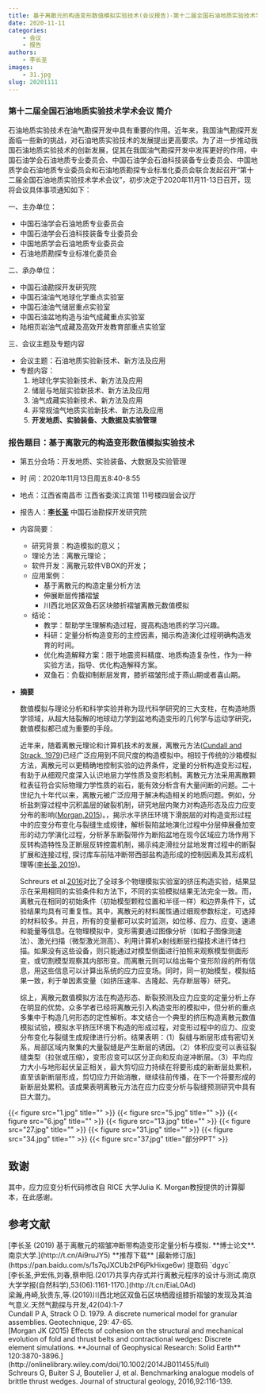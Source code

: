 ```yaml
---
title: 基于离散元的构造变形数值模拟实验技术(会议报告)-第十二届全国石油地质实验技术学术会议(2020年11月13日)
date: 2020-11-11
categories:
    - 会议
    - 报告
authors:
    - 李长圣
images:
    - 31.jpg
slug: 20201111
---
```


### 第十二届全国石油地质实验技术学术会议 简介

石油地质实验技术在油气勘探开发中具有重要的作用。近年来，我国油气勘探开发面临一些新的挑战，对石油地质实验技术的发展提出更高要求。为了进一步推动我国石油地质实验技术的创新发展，促其在我国油气勘探开发中发挥更好的作用，中国石油学会石油地质专业委员会、中国石油学会石油科技装备专业委员会、中国地质学会石油地质专业委员会和石油地质勘探专业标准化委员会联合发起召开“第十二届全国石油地质实验技术学术会议”，初步决定于2020年11月11-13日召开，现将会议具体事项通知如下：  

一、主办单位：  

- 中国石油学会石油地质专业委员会
- 中国石油学会石油科技装备专业委员会
- 中国地质学会石油地质专业委员会
- 石油地质勘探专业标准化委员会

二、承办单位：  

- 中国石油勘探开发研究院
- 中国石油油气地球化学重点实验室
- 中国石油油气储层重点实验室
- 中国石油盆地构造与油气成藏重点实验室
- 陆相页岩油气成藏及高效开发教育部重点实验室

三、会议主题及专题内容  

- 会议主题：石油地质实验新技术、新方法及应用  
- 专题内容： 
    1. 地球化学实验新技术、新方法及应用
    2. 储层与地层实验新技术、新方法及应用
    3. 油气成藏实验新技术、新方法及应用
    4. 非常规油气地质实验新技术、新方法及应用
    5. **开发地质、实验装备、大数据及实验管理**



### 报告题目：基于离散元的构造变形数值模拟实验技术  
- 第五分会场：开发地质、实验装备、大数据及实验管理  
- 时  间：2020年11月13日周五8:40-8:55  
- 地点：江西省南昌市 江西省委滨江宾馆 11号楼四层会议厅  
- 报告人：[**李长圣**](https://geovbox.com/about/lichangsheng/) 中国石油勘探开发研究院  
- 内容简要：
    - 研究背景：构造模拟的意义；
    - 理论方法：离散元理论；
    - 软件开发：离散元软件VBOX的开发；
    - 应用案例：
        - 基于离散元的构造定量分析方法
        - 伸展断层传播褶皱
        - 川西北地区双鱼石区块膝折褶皱离散元数值模拟
    - 结论：
        - 教学：帮助学生理解构造过程，提高构造地质的学习兴趣。
        - 科研：定量分析构造变形的主控因素，揭示构造演化过程明确构造发育的时间。
        - 优化构造解释方案：限于地震资料精度、地质构造复杂性，作为一种实验方法，指导、优化构造解释方案。
        - 双鱼石：负载抑制断层发育，膝折褶皱形成于燕山期或者喜山期。

- **摘要**  

    数值模拟与理论分析和科学实验并称为现代科学研究的三大支柱，在构造地质学领域，从超大陆裂解的地球动力学到盆地构造变形的几何学与运动学研究，数值模拟都已成为重要的手段。  

    近年来，随着离散元理论和计算机技术的发展，离散元方法([Cundall and Strack, 1979](#refer-anchor-1))已经广泛应用到不同尺度的构造模拟中。相较于传统的沙箱模拟方法，离散元可以更精确地控制实验的边界条件，定量的分析构造变形过程，有助于从细观尺度深入认识地层力学性质及变形机制。离散元方法采用离散颗粒表征符合实际物理力学性质的岩石，能有效分析含有大量间断的问题。二十世纪九十年代以来，离散元被广泛应用于解决构造相关的地质问题。例如，分析盐刺穿过程中沉积盖层的破裂机制，研究地层内聚力对构造形态及应力应变分布的影响([Morgan,2015](#refer-anchor-3))。，揭示水平挤压环境下滑脱层的对构造变形过程中的应变分布变化与裂缝生成规律，解析裂陷盆地演化过程中分层伸展叠加变形的动力学演化过程，分析茅东断裂带作为断陷盆地在现今区域应力场作用下反转构造特性及正断层反转控震机制，揭示纯走滑拉分盆地发育过程中的断裂扩展和连接过程, 探讨库车前陆冲断带西部盐构造形成的控制因素及其形成机理等([李长圣,2019](#refer-anchor-1))。  

    Schreurs et al.[2016](#refer-Schreurs-2016)对比了全球多个物理模拟实验室的挤压构造实验，结果显示在采用相同的实验条件和方法下，不同的实验模拟结果无法完全一致。而，离散元在相同的初始条件（初始模型颗粒位置和半径一样）和边界条件下，试验结果均具有可重复性。其中，离散元的材料属性通过细观参数标定，可选择的材料较多。并且，所有的变量都可以实时监测，如位移、应力、应变、速递和能量等信息。在物理模拟中，变形需要通过图像分析（如粒子图像测速法）、激光扫描（微型激光测高）、利用计算机x射线断层扫描技术进行体扫描。如果没有这些设备，则只能通过对模型侧面进行拍照来观察模型侧面形变，或切割模型观察其内部形变。而离散元则可以给出每个变形阶段的所有信息，用这些信息可以计算出系统的应力应变场。同时，同一初始模型，模拟结果一致，利于单因素变量（如挤压速率、古隆起、先存断层等）研究。  

    综上，离散元数值模拟方法在构造形态、断裂预测及应力应变的定量分析上存在明显的优势。众多学者已经将离散元引入构造变形的模拟中，但分析的重点多集中于构造几何形态的定性解析。本文结合一个典型的挤压构造离散元数值模拟试验，模拟水平挤压环境下构造的形成过程，对变形过程中的应力、应变分布变化与裂缝生成规律进行分析。结果表明：（1）裂缝与断层形成有密切关系，局部区域内聚集的大量裂缝是产生断层的诱因。（2）体积应变可以表征裂缝类型（拉张或压缩），变形应变可以区分正向和反向逆冲断层。（3）平均应力大小与地形起伏呈正相关，最大剪切应力持续在将要形成的新断层处累积，直至该新断层形成，剪切应力开始消散，继续往前传播，在下一个将要形成的新断层处累积。该成果表明离散元方法在应力应变分析与裂缝预测研究中具有巨大潜力。


{{< figure src="1.jpg" title=""  >}}
{{< figure src="5.jpg" title=""  >}}
{{< figure src="6.jpg" title=""  >}}
{{< figure src="13.jpg" title=""  >}}
{{< figure src="27.jpg" title=""  >}}
{{< figure src="31.jpg" title=""  >}}
{{< figure src="34.jpg" title=""  >}}
{{< figure src="37.jpg" title="部分PPT"  >}}


## 致谢
 
其中，应力应变分析代码修改自 RICE 大学Julia K. Morgan教授提供的计算脚本，在此感谢。

## 参考文献

<div id="refer-anchor-1"></div>
[李长圣 (2019) 基于离散元的褶皱冲断带构造变形定量分析与模拟. **博士论文**. 南京大学.](http://t.cn/Ai9ruJY5) **推荐下载** [最新修订版](https://pan.baidu.com/s/1s7qJXCUb2tP6jPkHixge6w) 提取码 `dgyc`  
<div id="refer-li-2017"></div>
[李长圣,尹宏伟,刘春,蔡申阳.(2017)共享内存式并行离散元程序的设计与测试.南京大学学报(自然科学),53(06):1161-1170.](http://t.cn/EiaL0Ad)  
<div id="refer-liang-2019"></div>
梁瀚,冉崎,狄贵东,等.(2019)川西北地区双鱼石区块栖霞组膝折褶皱的发现及其油气意义.天然气勘探与开发,42(04):1-7  
<div id="refer-anchor-2"></div>
Cundall P A, Strack O D. 1979. A discrete numerical model for granular assemblies. Geotechnique, 29: 47-65.  
<div id="refer-anchor-3"></div>
[Morgan JK (2015) Effects of cohesion on the structural and mechanical evolution of fold and thrust belts and contractional wedges: Discrete element simulations. **Journal of Geophysical Research: Solid Earth** 120:3870-3896.](http://onlinelibrary.wiley.com/doi/10.1002/2014JB011455/full)  
<div id="refer-Schreurs-2016"></div>
Schreurs G, Buiter S J, Boutelier J, et al. Benchmarking analogue models of brittle thrust wedges. Journal of structural geology, 2016,92:116-139.






